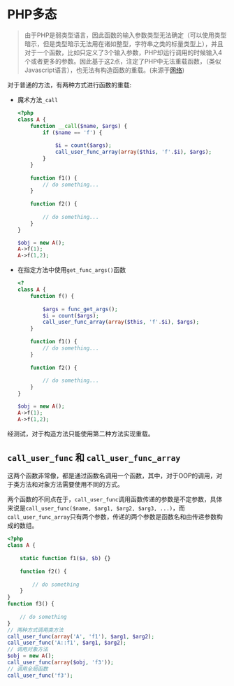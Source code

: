 # PHP多态

> 由于PHP是弱类型语言，因此函数的输入参数类型无法确定（可以使用类型暗示，但是类型暗示无法用在诸如整型，字符串之类的标量类型上），并且对于一个函数，比如只定义了3个输入参数，PHP却运行调用的时候输入4个或者更多的参数。因此基于这2点，注定了PHP中无法重载函数，（类似Javascript语言），也无法有构造函数的重载。(来源于[网络](https://www.cnblogs.com/endv/p/8583534.html))

对于普通的方法，有两种方式进行函数的重载:

- 魔术方法`_call`

  ```php
  <?php
  class A {
      function __call($name, $args) {
          if ($name == 'f') {
              
              $i = count($args);
              call_user_func_array(array($this, 'f'.$i), $args);
          }
      }
      
      function f1() {
          // do something...
      }
      
      function f2() {
          
          // do something...
      }
  }
  
  $obj = new A();
  A->f(1);
  A->f(1,2);
  ```

- 在指定方法中使用`get_func_args()`函数

  ```php
  <?
  class A {
      function f() {
          
          $args = func_get_args();
          $i = count($args);
          call_user_func_array(array($this, 'f'.$i), $args);
      }
      
      function f1() {
          // do something...
      }
      
      function f2() {
          
          // do something...
      }
  }
  
  $obj = new A();
  A->f(1);
  A->f(1,2);
  ```

经测试，对于构造方法只能使用第二种方法实现重载。

## `call_user_func` 和 `call_user_func_array`

这两个函数非常像，都是通过函数名调用一个函数，其中，对于OOP的调用，对于类方法和对象方法需要使用不同的方式。

两个函数的不同点在于，`call_user_func`调用函数传递的参数是不定参数，具体来说是`call_user_func($name, $arg1, $arg2, $arg3, ...)`，而`call_user_func_array`只有两个参数，传递的两个参数是函数名和由传递参数构成的数组。



```php
<?php
class A {
    
    static function f1($a, $b) {}
    
    function f2() {
        
        // do something
    }
}
function f3() {
    
    // do something
}
// 两种方式调用类方法
call_user_func(array('A', 'f1'), $arg1, $arg2);
call_user_func('A::f1', $arg1, $arg2);
// 调用对象方法
$obj = new A();
call_user_func(array($obj, 'f3'));    
// 调用全局函数
call_user_func('f3');
```

